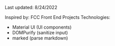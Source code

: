Last updated: 8/24/2022

Inspired by: FCC Front End Projects
Technologies:

- Material UI (UI components)
- DOMPurify (sanitize input)
- marked (parse markdown)
